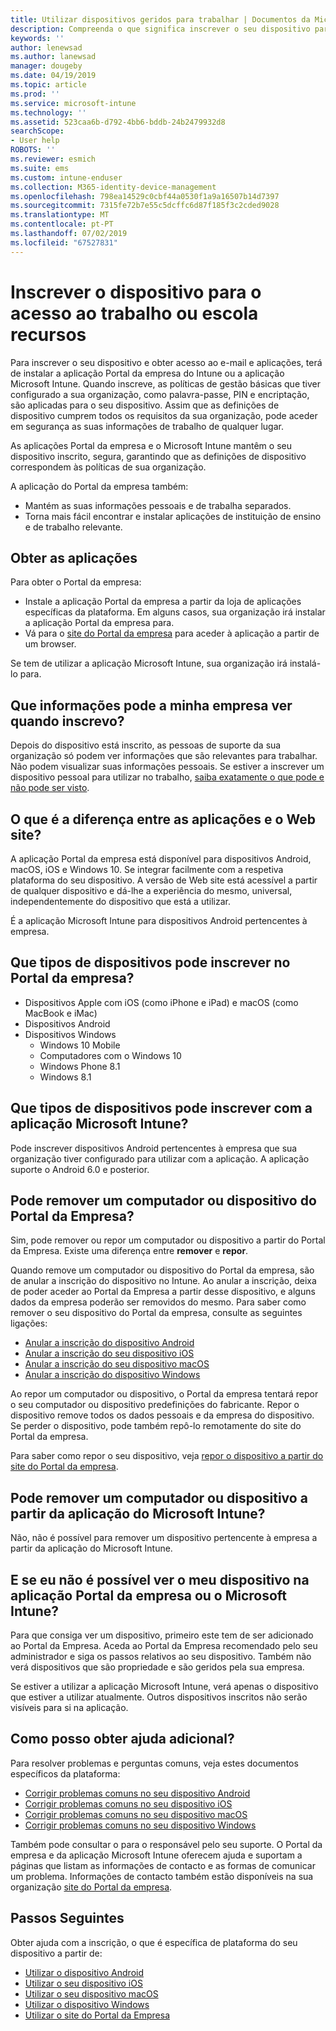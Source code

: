 ```yaml
---
title: Utilizar dispositivos geridos para trabalhar | Documentos da Microsoft
description: Compreenda o que significa inscrever o seu dispositivo para gestão com o Intune.
keywords: ''
author: lenewsad
ms.author: lanewsad
manager: dougeby
ms.date: 04/19/2019
ms.topic: article
ms.prod: ''
ms.service: microsoft-intune
ms.technology: ''
ms.assetid: 523caa6b-d792-4bb6-bddb-24b2479932d8
searchScope:
- User help
ROBOTS: ''
ms.reviewer: esmich
ms.suite: ems
ms.custom: intune-enduser
ms.collection: M365-identity-device-management
ms.openlocfilehash: 798ea14529c0cbf44a0530f1a9a16507b14d7397
ms.sourcegitcommit: 7315fe72b7e55c5dcffc6d87f185f3c2cded9028
ms.translationtype: MT
ms.contentlocale: pt-PT
ms.lasthandoff: 07/02/2019
ms.locfileid: "67527831"
---
```

# <a name="enroll-device-for-access-to-work-or-school-resources"></a>Inscrever o dispositivo para o acesso ao trabalho ou escola recursos
Para inscrever o seu dispositivo e obter acesso ao e-mail e aplicações, terá de instalar a aplicação Portal da empresa do Intune ou a aplicação Microsoft Intune. Quando inscreve, as políticas de gestão básicas que tiver configurado a sua organização, como palavra-passe, PIN e encriptação, são aplicadas para o seu dispositivo. Assim que as definições de dispositivo cumprem todos os requisitos da sua organização, pode aceder em segurança as suas informações de trabalho de qualquer lugar.  

As aplicações Portal da empresa e o Microsoft Intune mantêm o seu dispositivo inscrito, segura, garantindo que as definições de dispositivo correspondem às políticas de sua organização. 

A aplicação do Portal da empresa também:  
* Mantém as suas informações pessoais e de trabalha separados.  
* Torna mais fácil encontrar e instalar aplicações de instituição de ensino e de trabalho relevante.   

## <a name="get-the-apps"></a>Obter as aplicações
Para obter o Portal da empresa:

- Instale a aplicação Portal da empresa a partir da loja de aplicações específicas da plataforma. Em alguns casos, sua organização irá instalar a aplicação Portal da empresa para.  
- Vá para o [site do Portal da empresa](https://go.microsoft.com/fwlink/?linkid=2010980) para aceder à aplicação a partir de um browser.  

Se tem de utilizar a aplicação Microsoft Intune, sua organização irá instalá-lo para.  


## <a name="what-information-can-my-company-see-when-i-enroll"></a>Que informações pode a minha empresa ver quando inscrevo?
Depois do dispositivo está inscrito, as pessoas de suporte da sua organização só podem ver informações que são relevantes para trabalhar. Não podem visualizar suas informações pessoais. Se estiver a inscrever um dispositivo pessoal para utilizar no trabalho, [saiba exatamente o que pode e não pode ser visto](what-info-can-your-company-see-when-you-enroll-your-device-in-intune.md).  


## <a name="whats-the-difference-between-the-apps-and-the-website"></a>O que é a diferença entre as aplicações e o Web site?
A aplicação Portal da empresa está disponível para dispositivos Android, macOS, iOS e Windows 10. Se integrar facilmente com a respetiva plataforma do seu dispositivo. A versão de Web site está acessível a partir de qualquer dispositivo e dá-lhe a experiência do mesmo, universal, independentemente do dispositivo que está a utilizar. 

É a aplicação Microsoft Intune para dispositivos Android pertencentes à empresa.  

## <a name="what-kind-of-devices-can-you-enroll-with-company-portal"></a>Que tipos de dispositivos pode inscrever no Portal da empresa?
-   Dispositivos Apple com iOS (como iPhone e iPad) e macOS (como MacBook e iMac)
-   Dispositivos Android
-   Dispositivos Windows
    -   Windows 10 Mobile
    -   Computadores com o Windows 10
    -   Windows Phone 8.1
    -   Windows 8.1

## <a name="what-kind-of-devices-can-you-enroll-with-the-microsoft-intune-app"></a>Que tipos de dispositivos pode inscrever com a aplicação Microsoft Intune?  
Pode inscrever dispositivos Android pertencentes à empresa que sua organização tiver configurado para utilizar com a aplicação. A aplicação suporte o Android 6.0 e posterior. 

## <a name="can-you-remove-a-computer-or-device-from-the-company-portal"></a>Pode remover um computador ou dispositivo do Portal da Empresa?
Sim, pode remover ou repor um computador ou dispositivo a partir do Portal da Empresa. Existe uma diferença entre **remover** e **repor**.

Quando remove um computador ou dispositivo do Portal da empresa, são de anular a inscrição do dispositivo no Intune. Ao anular a inscrição, deixa de poder aceder ao Portal da Empresa a partir desse dispositivo, e alguns dados da empresa poderão ser removidos do mesmo. Para saber como remover o seu dispositivo do Portal da empresa, consulte as seguintes ligações:  

- [Anular a inscrição do dispositivo Android](unenroll-your-device-from-intune-android.md)
- [Anular a inscrição do seu dispositivo iOS](unenroll-your-device-from-intune-ios.md)
- [Anular a inscrição do seu dispositivo macOS](unenroll-your-device-from-intune-macos.md)
- [Anular a inscrição do dispositivo Windows](unenroll-your-device-from-intune-windows.md)

Ao repor um computador ou dispositivo, o Portal da empresa tentará repor o seu computador ou dispositivo predefinições do fabricante. Repor o dispositivo remove todos os dados pessoais e da empresa do dispositivo. Se perder o dispositivo, pode também repô-lo remotamente do site do Portal da empresa.  

Para saber como repor o seu dispositivo, veja [repor o dispositivo a partir do site do Portal da empresa](reset-erase-your-device-cpwebsite.md).  

## <a name="can-you-remove-a-computer-or-device-from-the-microsoft-intune-app"></a>Pode remover um computador ou dispositivo a partir da aplicação do Microsoft Intune?
Não, não é possível para remover um dispositivo pertencente à empresa a partir da aplicação do Microsoft Intune.  

## <a name="what-if-i-cant-see-my-device-in-the-company-portal-or-microsoft-intune-app"></a>E se eu não é possível ver o meu dispositivo na aplicação Portal da empresa ou o Microsoft Intune?
Para que consiga ver um dispositivo, primeiro este tem de ser adicionado ao Portal da Empresa. Aceda ao Portal da Empresa recomendado pelo seu administrador e siga os passos relativos ao seu dispositivo. Também não verá dispositivos que são propriedade e são geridos pela sua empresa.

Se estiver a utilizar a aplicação Microsoft Intune, verá apenas o dispositivo que estiver a utilizar atualmente. Outros dispositivos inscritos não serão visíveis para si na aplicação.  

## <a name="where-else-can-i-go-for-help"></a>Como posso obter ajuda adicional?  
Para resolver problemas e perguntas comuns, veja estes documentos específicos da plataforma:  

- [Corrigir problemas comuns no seu dispositivo Android](check-compliance-on-your-device-android.md)  
- [Corrigir problemas comuns no seu dispositivo iOS](troubleshoot-your-device-ios.md)
- [Corrigir problemas comuns no seu dispositivo macOS](troubleshoot-your-device-macos.md)
- [Corrigir problemas comuns no seu dispositivo Windows](troubleshoot-your-device-windows.md)

Também pode consultar o para o responsável pelo seu suporte. O Portal da empresa e da aplicação Microsoft Intune oferecem ajuda e suportam a páginas que listam as informações de contacto e as formas de comunicar um problema. Informações de contacto também estão disponíveis na sua organização [site do Portal da empresa](https://go.microsoft.com/fwlink/?linkid=2010980).  

## <a name="next-steps"></a>Passos Seguintes  

Obter ajuda com a inscrição, o que é específica de plataforma do seu dispositivo a partir de:  

- [Utilizar o dispositivo Android](using-your-android-device-with-intune.md)
- [Utilizar o seu dispositivo iOS](using-your-ios-device-with-intune.md)
- [Utilizar o seu dispositivo macOS](using-your-macos-device-with-intune.md)
- [Utilizar o dispositivo Windows](using-your-windows-device-with-intune.md)
- [Utilizar o site do Portal da Empresa](using-the-intune-company-portal-website.md)


